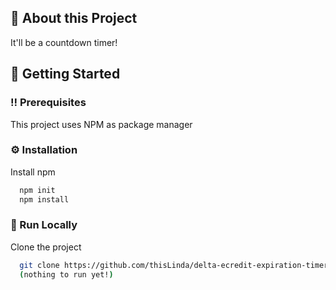 
## :star2: About this Project
It'll be a countdown timer!



## :toolbox: Getting Started

### :bangbang: Prerequisites

This project uses NPM as package manager


### :gear: Installation

Install npm

```bash
  npm init
  npm install
```

### :running: Run Locally

Clone the project

```bash
  git clone https://github.com/thisLinda/delta-ecredit-expiration-timer
  (nothing to run yet!)
```
